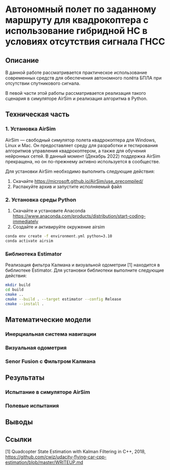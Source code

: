 # Автономный полет по заданному маршруту для квадрокоптера с использование гибридной НС в условиях отсутствия сигнала ГНСС

## Описание

В данной работе рассматривается практическое использование современных средств для обеспечения автономного полёта БПЛА при отсутствии спутникового сигнала.

В певой части этой работы рассматривается реализация такого сценария в симуляторе AirSim и реализация алгоритма в Python.

## Техническая часть

### 1. Установка AirSim

AirSim — свободный симулятор полета квадрокоптера для Windows, Linux и Mac. Он предоставляет среду для разработки и тестирования алгоритмов управления квадрокоптером, а также для обучения нейронных сетей. В данный момент (Декабрь 2022) поддержка AirSim прекращена, но он по-прежнему активно используется в сообществе.

Для установки AirSim необходимо выполнить следующие действия:

1. Скачайте https://microsoft.github.io/AirSim/use_precompiled/
2. Распакуйте архив и запустите исполняемый файл

### 2. Установка среды Python

1. Скачайте и установите Anaconda https://www.anaconda.com/products/distribution/start-coding-immediately
2. Создайте и активируйте окружение airsim

```bash
conda env create -f environment.yml python=3.10
conda activate airsim
```

### Библиотека Estimator

Реализация фильтра Калмана и визуальной одометрии [1] находится в библиотеке Estimator. Для установки библиотеки выполните следующие действия:

```bash
mkdir build
cd build
cmake ..
cmake --build . --target estimator --config Release
cmake --install .
```

## Математические модели

### Инерциальная система навигации

### Визуальная одометрия

### Senor Fusion с Фильтром Калмана

## Результаты

### Испытание в симуляторе AirSim

### Полевые испытания

## Выводы

## Ссылки

[1] Quadcopter State Estimation with Kalman Filtering in C++, 2018, https://github.com/cwiz/udacity-flying-car-cpp-estimation/blob/master/WRITEUP.md
